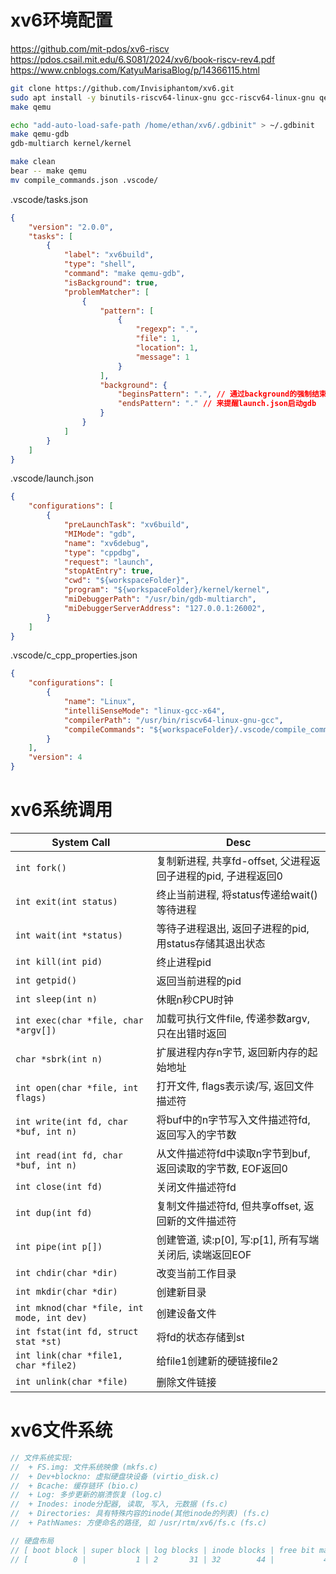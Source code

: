 
# xv6环境配置

https://github.com/mit-pdos/xv6-riscv  
https://pdos.csail.mit.edu/6.S081/2024/xv6/book-riscv-rev4.pdf
https://www.cnblogs.com/KatyuMarisaBlog/p/14366115.html

```bash
git clone https://github.com/Invisiphantom/xv6.git
sudo apt install -y binutils-riscv64-linux-gnu gcc-riscv64-linux-gnu qemu-system-riscv64 gdb-multiarch bear
make qemu

echo "add-auto-load-safe-path /home/ethan/xv6/.gdbinit" > ~/.gdbinit
make qemu-gdb
gdb-multiarch kernel/kernel

make clean
bear -- make qemu
mv compile_commands.json .vscode/
```

.vscode/tasks.json  
```json
{
    "version": "2.0.0",
    "tasks": [
        {
            "label": "xv6build",
            "type": "shell",
            "command": "make qemu-gdb",
            "isBackground": true,
            "problemMatcher": [
                {
                    "pattern": [
                        {
                            "regexp": ".",
                            "file": 1,
                            "location": 1,
                            "message": 1
                        }
                    ],
                    "background": {
                        "beginsPattern": ".", // 通过background的强制结束
                        "endsPattern": "." // 来提醒launch.json启动gdb
                    }
                }
            ]
        }
    ]
}
```

.vscode/launch.json  
```json
{
    "configurations": [
        {
            "preLaunchTask": "xv6build",
            "MIMode": "gdb",
            "name": "xv6debug",
            "type": "cppdbg",
            "request": "launch",
            "stopAtEntry": true,
            "cwd": "${workspaceFolder}",
            "program": "${workspaceFolder}/kernel/kernel",
            "miDebuggerPath": "/usr/bin/gdb-multiarch",
            "miDebuggerServerAddress": "127.0.0.1:26002",
        }
    ]
}
```

.vscode/c_cpp_properties.json  
```json
{
    "configurations": [
        {
            "name": "Linux",
            "intelliSenseMode": "linux-gcc-x64",
            "compilerPath": "/usr/bin/riscv64-linux-gnu-gcc",
            "compileCommands": "${workspaceFolder}/.vscode/compile_commands.json"
        }
    ],
    "version": 4
}
```


# xv6系统调用


| System Call                                | Desc                                                          |
| ------------------------------------------ | ------------------------------------------------------------- |
| `int fork()`                               | 复制新进程, 共享fd-offset, 父进程返回子进程的pid, 子进程返回0 |
| `int exit(int status)`                     | 终止当前进程, 将status传递给wait()等待进程                    |
| `int wait(int *status)`                    | 等待子进程退出, 返回子进程的pid, 用status存储其退出状态       |
| `int kill(int pid)`                        | 终止进程pid                                                   |
| `int getpid()`                             | 返回当前进程的pid                                             |
| `int sleep(int n)`                         | 休眠n秒CPU时钟                                                |
| `int exec(char *file, char *argv[])`       | 加载可执行文件file, 传递参数argv, 只在出错时返回              |
| `char *sbrk(int n)`                        | 扩展进程内存n字节, 返回新内存的起始地址                       |
| `int open(char *file, int flags)`          | 打开文件, flags表示读/写, 返回文件描述符                      |
| `int write(int fd, char *buf, int n)`      | 将buf中的n字节写入文件描述符fd, 返回写入的字节数              |
| `int read(int fd, char *buf, int n)`       | 从文件描述符fd中读取n字节到buf, 返回读取的字节数, EOF返回0    |
| `int close(int fd)`                        | 关闭文件描述符fd                                              |
| `int dup(int fd)`                          | 复制文件描述符fd, 但共享offset, 返回新的文件描述符            |
| `int pipe(int p[])`                        | 创建管道, 读:p[0], 写:p[1], 所有写端关闭后, 读端返回EOF       |
| `int chdir(char *dir)`                     | 改变当前工作目录                                              |
| `int mkdir(char *dir)`                     | 创建新目录                                                    |
| `int mknod(char *file, int mode, int dev)` | 创建设备文件                                                  |
| `int fstat(int fd, struct stat *st)`       | 将fd的状态存储到st                                            |
| `int link(char *file1, char *file2)`       | 给file1创建新的硬链接file2                                    |
| `int unlink(char *file)`                   | 删除文件链接                                                  |


# xv6文件系统

```cpp
// 文件系统实现:
//  + FS.img: 文件系统映像 (mkfs.c)
//  + Dev+blockno: 虚拟硬盘块设备 (virtio_disk.c)
//  + Bcache: 缓存链环 (bio.c)
//  + Log: 多步更新的崩溃恢复 (log.c)
//  + Inodes: inode分配器, 读取, 写入, 元数据 (fs.c)
//  + Directories: 具有特殊内容的inode(其他inode的列表) (fs.c)
//  + PathNames: 方便命名的路径, 如 /usr/rtm/xv6/fs.c (fs.c)

// 硬盘布局
// [ boot block | super block | log blocks | inode blocks | free bit map | data blocks ]
// [          0 |           1 | 2       31 | 32        44 |           45 | 46     1999 ]
```